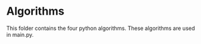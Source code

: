 # Algorithms

This folder contains the four python algorithms. These algorithms are used in main.py.
